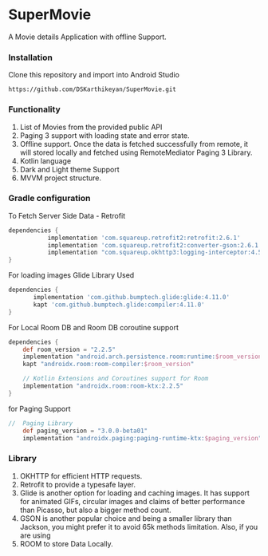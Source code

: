 # SuperMovie
A Movie details Application with offline Support.

### Installation
Clone this repository and import into Android Studio

```
https://github.com/DSKarthikeyan/SuperMovie.git
```

### Functionality

1. List of Movies from the provided public API
2. Paging 3 support with loading state and error state.
3. Offline support. Once the data is fetched successfully from
   remote, it will stored locally and fetched using RemoteMediator Paging 3 Library.
4. Kotlin language
5. Dark and Light theme Support
6. MVVM project structure.

### Gradle configuration

To Fetch Server Side Data - Retrofit

```groovy
dependencies {
           implementation 'com.squareup.retrofit2:retrofit:2.6.1'
           implementation 'com.squareup.retrofit2:converter-gson:2.6.1'
           implementation "com.squareup.okhttp3:logging-interceptor:4.5.0"
}
```

For loading images Glide Library Used

```groovy
dependencies {
       implementation 'com.github.bumptech.glide:glide:4.11.0'
       kapt 'com.github.bumptech.glide:compiler:4.11.0'
}
```

For Local Room DB and Room DB coroutine support

```groovy
dependencies {
    def room_version = "2.2.5"
    implementation "android.arch.persistence.room:runtime:$room_version"
    kapt "androidx.room:room-compiler:$room_version"

    // Kotlin Extensions and Coroutines support for Room
    implementation "androidx.room:room-ktx:2.2.5"
}
```

for Paging Support

```groovy
//  Paging Library
    def paging_version = "3.0.0-beta01"
    implementation "androidx.paging:paging-runtime-ktx:$paging_version"
```

### Library

1. OKHTTP for efficient HTTP requests.
2. Retrofit to provide a typesafe layer.
3. Glide is another option for loading and caching images. It has support for animated GIFs, circular images and claims of better performance than Picasso, but also a bigger method count.
4. GSON is another popular choice and being a smaller library than Jackson, you might prefer it to avoid 65k methods limitation. Also, if you are using
5. ROOM to store Data Locally.
